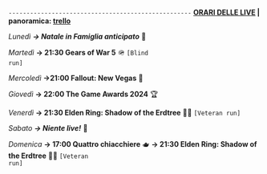 <code>---------------------------------------------------</code>
<b><u>ORARI DELLE LIVE</u> | panoramica: <a href="https://trello.com/b/iKwdSGf3/sabaku">trello</a></b>

<i>Lunedì</i>
<b><i>→ Natale in Famiglia anticipato</i></b> 🎄

<i>Martedì</i>
<b>→ 21:30 Gears of War 5</b> 🪖 <code>[Blind run]</code>

<i>Mercoledì</i>
<b>→21:00 Fallout: New Vegas</b> 🥫

<i>Giovedì</i>
<b>→ 22:00 The Game Awards 2024</b> 🏆

<i>Venerdì</i>
<b>→ 21:30 Elden Ring: Shadow of the Erdtree</b> 🌲🌑 <code>[Veteran run]</code>

<i>Sabato</i>
<b><i>→ Niente live!</i></b> 🕺

<i>Domenica</i>
<b>→ 17:00 Quattro chiacchiere</b> 🫖
<b>→ 21:30 Elden Ring: Shadow of the Erdtree</b> 🌲🌑 <code>[Veteran run]</code>
